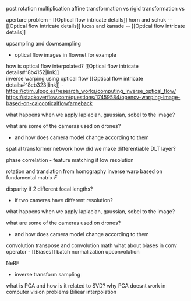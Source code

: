 post rotation multiplication
affine transformation vs 
rigid transformation vs 

aperture problem - [[Optical flow intricate details]]
horn and schuk -- [[Optical flow intricate details]]
lucas and kanade -- [[Optical flow intricate details]]

upsampling and downsampling 
- optical flow images in flownet for example 

how is optical flow interpolated? [[Optical flow intricate details#^8b4152|link]]  
inverse warping using optical flow [[Optical flow intricate details#^8eb323|link]] -  
	https://ctim.ulpgc.es/research_works/computing_inverse_optical_flow/
	https://stackoverflow.com/questions/17459584/opencv-warping-image-based-on-calcopticalflowfarneback

what happens when we apply laplacian, gaussian, sobel to the image? 

what are some of the cameras used on drones? 
- and how does camera model change according to them

spatial transformer network 
how did we make differentiable DLT layer? 

phase correlation - feature matching if low resolution

rotation and translation from homography
inverse warp based on fundamental matrix $F$


disparity if 2 different focal lengths? 
- if two cameras have different resolution?

what happens when we apply laplacian, gaussian, sobel to the image? 

what are some of the cameras used on drones? 
- and how does camera model change according to them


convolution transpose and convolution math
what about biases in conv operator - [[Biases]]
batch normalization
upconvolution

NeRF
- inverse transform sampling 

what is PCA and how is it related to SVD? 
why PCA doesnt work in computer vision problems 
Biliear interpolation